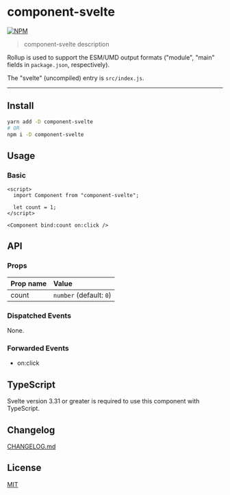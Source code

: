 # component-svelte

[![NPM][npm]][npm-url]

> component-svelte description

<!-- REPO_URL -->

Rollup is used to support the ESM/UMD output formats ("module", "main" fields in `package.json`, respectively).

The "svelte" (uncompiled) entry is `src/index.js`.

---

<!-- TOC -->

## Install

```bash
yarn add -D component-svelte
# OR
npm i -D component-svelte
```

## Usage

### Basic

<!-- prettier-ignore-start -->
```svelte
<script>
  import Component from "component-svelte";

  let count = 1;
</script>

<Component bind:count on:click />
```
<!-- prettier-ignore-end -->

## API

### Props

| Prop name | Value                   |
| :-------- | :---------------------- |
| count     | `number` (default: `0`) |

### Dispatched Events

None.

### Forwarded Events

- on:click

## TypeScript

Svelte version 3.31 or greater is required to use this component with TypeScript.

## Changelog

[CHANGELOG.md](CHANGELOG.md)

## License

[MIT](LICENSE)

[npm]: https://img.shields.io/npm/v/component-svelte.svg?style=for-the-badge&color=%23ff3e00
[npm-url]: https://npmjs.com/package/component-svelte
